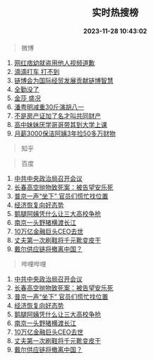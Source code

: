 <div align="center"><h2>实时热搜榜</h2><h4>2023-11-28 10:43:02</h4></div>

> 微博  

1. [网红痞幼就盗用他人视频道歉](https://s.weibo.com/weibo?q=%23%E7%BD%91%E7%BA%A2%E7%97%9E%E5%B9%BC%E5%B0%B1%E7%9B%97%E7%94%A8%E4%BB%96%E4%BA%BA%E8%A7%86%E9%A2%91%E9%81%93%E6%AD%89%23&t=31&band_rank=1&Refer=top)<br />
2. [滴滴打车 打不到](https://s.weibo.com/weibo?q=%E6%BB%B4%E6%BB%B4%E6%89%93%E8%BD%A6%20%E6%89%93%E4%B8%8D%E5%88%B0&t=31&band_rank=2&Refer=top)<br />
3. [链博会为国际经贸发展贡献链博智慧](https://s.weibo.com/weibo?q=%23%E9%93%BE%E5%8D%9A%E4%BC%9A%E4%B8%BA%E5%9B%BD%E9%99%85%E7%BB%8F%E8%B4%B8%E5%8F%91%E5%B1%95%E8%B4%A1%E7%8C%AE%E9%93%BE%E5%8D%9A%E6%99%BA%E6%85%A7%23&t=31&band_rank=3&Refer=top)<br />
4. [全勤没了](https://s.weibo.com/weibo?q=%E5%85%A8%E5%8B%A4%E6%B2%A1%E4%BA%86&t=31&band_rank=4&Refer=top)<br />
5. [金莎 盛况](https://s.weibo.com/weibo?q=%E9%87%91%E8%8E%8E%20%E7%9B%9B%E5%86%B5&t=31&band_rank=5&Refer=top)<br />
6. [潘粤明减重30斤演胡八一](https://s.weibo.com/weibo?q=%23%E6%BD%98%E7%B2%A4%E6%98%8E%E5%87%8F%E9%87%8D30%E6%96%A4%E6%BC%94%E8%83%A1%E5%85%AB%E4%B8%80%23&t=31&band_rank=6&Refer=top)<br />
7. [不是房产证加了名才叫共同财产](https://s.weibo.com/weibo?q=%23%E4%B8%8D%E6%98%AF%E6%88%BF%E4%BA%A7%E8%AF%81%E5%8A%A0%E4%BA%86%E5%90%8D%E6%89%8D%E5%8F%AB%E5%85%B1%E5%90%8C%E8%B4%A2%E4%BA%A7%23&t=31&band_rank=7&Refer=top)<br />
8. [高中妹妹厌学哥哥带其到大学上课](https://s.weibo.com/weibo?q=%23%E9%AB%98%E4%B8%AD%E5%A6%B9%E5%A6%B9%E5%8E%8C%E5%AD%A6%E5%93%A5%E5%93%A5%E5%B8%A6%E5%85%B6%E5%88%B0%E5%A4%A7%E5%AD%A6%E4%B8%8A%E8%AF%BE%23&t=31&band_rank=8&Refer=top)<br />
9. [月薪3000保洁阿姨3年捡50多万财物](https://s.weibo.com/weibo?q=%23%E6%9C%88%E8%96%AA3000%E4%BF%9D%E6%B4%81%E9%98%BF%E5%A7%A83%E5%B9%B4%E6%8D%A150%E5%A4%9A%E4%B8%87%E8%B4%A2%E7%89%A9%23&t=31&band_rank=9&Refer=top)<br />

> 知乎  


> 百度  

1. [中共中央政治局召开会议](https://www.baidu.com/s?wd=%E4%B8%AD%E5%85%B1%E4%B8%AD%E5%A4%AE%E6%94%BF%E6%B2%BB%E5%B1%80%E5%8F%AC%E5%BC%80%E4%BC%9A%E8%AE%AE&sa=fyb_news&rsv_dl=fyb_news)<br />
2. [长春高空抛物致死案：被告望安乐死](https://www.baidu.com/s?wd=%E9%95%BF%E6%98%A5%E9%AB%98%E7%A9%BA%E6%8A%9B%E7%89%A9%E8%87%B4%E6%AD%BB%E6%A1%88%EF%BC%9A%E8%A2%AB%E5%91%8A%E6%9C%9B%E5%AE%89%E4%B9%90%E6%AD%BB&sa=fyb_news&rsv_dl=fyb_news)<br />
3. [普京一声“坐下” 官员们慌忙找位置](https://www.baidu.com/s?wd=%E6%99%AE%E4%BA%AC%E4%B8%80%E5%A3%B0%E2%80%9C%E5%9D%90%E4%B8%8B%E2%80%9D+%E5%AE%98%E5%91%98%E4%BB%AC%E6%85%8C%E5%BF%99%E6%89%BE%E4%BD%8D%E7%BD%AE&sa=fyb_news&rsv_dl=fyb_news)<br />
4. [经济恢复向好态势](https://www.baidu.com/s?wd=%E7%BB%8F%E6%B5%8E%E6%81%A2%E5%A4%8D%E5%90%91%E5%A5%BD%E6%80%81%E5%8A%BF&sa=fyb_news&rsv_dl=fyb_news)<br />
5. [鹅腿阿姨凭什么让三大高校争抢](https://www.baidu.com/s?wd=%E9%B9%85%E8%85%BF%E9%98%BF%E5%A7%A8%E5%87%AD%E4%BB%80%E4%B9%88%E8%AE%A9%E4%B8%89%E5%A4%A7%E9%AB%98%E6%A0%A1%E4%BA%89%E6%8A%A2&sa=fyb_news&rsv_dl=fyb_news)<br />
6. [南京一头野猪横渡长江](https://www.baidu.com/s?wd=%E5%8D%97%E4%BA%AC%E4%B8%80%E5%A4%B4%E9%87%8E%E7%8C%AA%E6%A8%AA%E6%B8%A1%E9%95%BF%E6%B1%9F&sa=fyb_news&rsv_dl=fyb_news)<br />
7. [10万亿金融巨头CEO去世](https://www.baidu.com/s?wd=10%E4%B8%87%E4%BA%BF%E9%87%91%E8%9E%8D%E5%B7%A8%E5%A4%B4CEO%E5%8E%BB%E4%B8%96&sa=fyb_news&rsv_dl=fyb_news)<br />
8. [丈夫第一次刷鞋将千元靴变皮干](https://www.baidu.com/s?wd=%E4%B8%88%E5%A4%AB%E7%AC%AC%E4%B8%80%E6%AC%A1%E5%88%B7%E9%9E%8B%E5%B0%86%E5%8D%83%E5%85%83%E9%9D%B4%E5%8F%98%E7%9A%AE%E5%B9%B2&sa=fyb_news&rsv_dl=fyb_news)<br />
9. [戴尔供应链将撤离中国？](https://www.baidu.com/s?wd=%E6%88%B4%E5%B0%94%E4%BE%9B%E5%BA%94%E9%93%BE%E5%B0%86%E6%92%A4%E7%A6%BB%E4%B8%AD%E5%9B%BD%EF%BC%9F&sa=fyb_news&rsv_dl=fyb_news)<br />

> 哔哩哔哩  

1. [中共中央政治局召开会议](https://www.baidu.com/s?wd=%E4%B8%AD%E5%85%B1%E4%B8%AD%E5%A4%AE%E6%94%BF%E6%B2%BB%E5%B1%80%E5%8F%AC%E5%BC%80%E4%BC%9A%E8%AE%AE&sa=fyb_news&rsv_dl=fyb_news)<br />
2. [长春高空抛物致死案：被告望安乐死](https://www.baidu.com/s?wd=%E9%95%BF%E6%98%A5%E9%AB%98%E7%A9%BA%E6%8A%9B%E7%89%A9%E8%87%B4%E6%AD%BB%E6%A1%88%EF%BC%9A%E8%A2%AB%E5%91%8A%E6%9C%9B%E5%AE%89%E4%B9%90%E6%AD%BB&sa=fyb_news&rsv_dl=fyb_news)<br />
3. [普京一声“坐下” 官员们慌忙找位置](https://www.baidu.com/s?wd=%E6%99%AE%E4%BA%AC%E4%B8%80%E5%A3%B0%E2%80%9C%E5%9D%90%E4%B8%8B%E2%80%9D+%E5%AE%98%E5%91%98%E4%BB%AC%E6%85%8C%E5%BF%99%E6%89%BE%E4%BD%8D%E7%BD%AE&sa=fyb_news&rsv_dl=fyb_news)<br />
4. [经济恢复向好态势](https://www.baidu.com/s?wd=%E7%BB%8F%E6%B5%8E%E6%81%A2%E5%A4%8D%E5%90%91%E5%A5%BD%E6%80%81%E5%8A%BF&sa=fyb_news&rsv_dl=fyb_news)<br />
5. [鹅腿阿姨凭什么让三大高校争抢](https://www.baidu.com/s?wd=%E9%B9%85%E8%85%BF%E9%98%BF%E5%A7%A8%E5%87%AD%E4%BB%80%E4%B9%88%E8%AE%A9%E4%B8%89%E5%A4%A7%E9%AB%98%E6%A0%A1%E4%BA%89%E6%8A%A2&sa=fyb_news&rsv_dl=fyb_news)<br />
6. [南京一头野猪横渡长江](https://www.baidu.com/s?wd=%E5%8D%97%E4%BA%AC%E4%B8%80%E5%A4%B4%E9%87%8E%E7%8C%AA%E6%A8%AA%E6%B8%A1%E9%95%BF%E6%B1%9F&sa=fyb_news&rsv_dl=fyb_news)<br />
7. [10万亿金融巨头CEO去世](https://www.baidu.com/s?wd=10%E4%B8%87%E4%BA%BF%E9%87%91%E8%9E%8D%E5%B7%A8%E5%A4%B4CEO%E5%8E%BB%E4%B8%96&sa=fyb_news&rsv_dl=fyb_news)<br />
8. [丈夫第一次刷鞋将千元靴变皮干](https://www.baidu.com/s?wd=%E4%B8%88%E5%A4%AB%E7%AC%AC%E4%B8%80%E6%AC%A1%E5%88%B7%E9%9E%8B%E5%B0%86%E5%8D%83%E5%85%83%E9%9D%B4%E5%8F%98%E7%9A%AE%E5%B9%B2&sa=fyb_news&rsv_dl=fyb_news)<br />
9. [戴尔供应链将撤离中国？](https://www.baidu.com/s?wd=%E6%88%B4%E5%B0%94%E4%BE%9B%E5%BA%94%E9%93%BE%E5%B0%86%E6%92%A4%E7%A6%BB%E4%B8%AD%E5%9B%BD%EF%BC%9F&sa=fyb_news&rsv_dl=fyb_news)<br />
